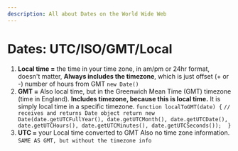 ```yaml
---
description: All about Dates on the World Wide Web
---
```


# Dates: UTC/ISO/GMT/Local

1. **Local time =**  the time in your time zone, in am/pm or 24hr format, doesn't matter, **Always includes the timezone**, which is just offset \(+ or -\) number of hours from GMT `new Date()` 
2. **GMT =** Also local time, but in the Greenwich Mean Time \(GMT\) timezone \(time in England\). **Includes timezone, because this is local time.** It is simply local time in a specific timezone.  `function localToGMT(date) {`  `// receives and returns Date object return new Date(date.getUTCFullYear(), date.getUTCMonth(), date.getUTCDate(), date.getUTCHours(), date.getUTCMinutes(), date.getUTCSeconds());  }`  
3. **UTC =** your Local time converted to GMT Also no time zone information. `SAME AS GMT, but without the timezone info`



